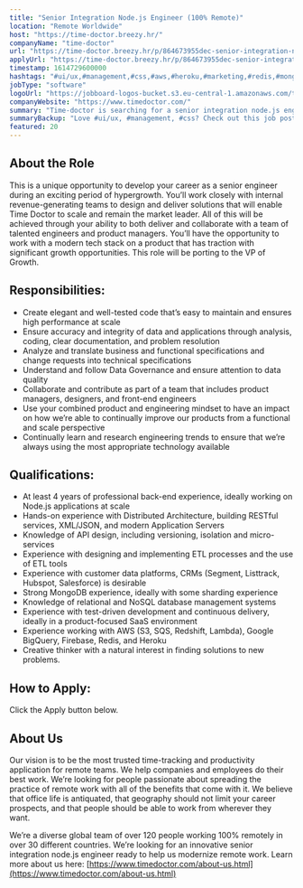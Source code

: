 ```yaml
---
title: "Senior Integration Node.js Engineer (100% Remote)"
location: "Remote Worldwide"
host: "https://time-doctor.breezy.hr/"
companyName: "time-doctor"
url: "https://time-doctor.breezy.hr/p/864673955dec-senior-integration-node-js-engineer-100-remote"
applyUrl: "https://time-doctor.breezy.hr/p/864673955dec-senior-integration-node-js-engineer-100-remote/apply"
timestamp: 1614729600000
hashtags: "#ui/ux,#management,#css,#aws,#heroku,#marketing,#redis,#mongodb,#firebase,#translation"
jobType: "software"
logoUrl: "https://jobboard-logos-bucket.s3.eu-central-1.amazonaws.com/time-doctor"
companyWebsite: "https://www.timedoctor.com/"
summary: "Time-doctor is searching for a senior integration node.js engineer that has 4 years of professional back-end experience, ideally working on Node."
summaryBackup: "Love #ui/ux, #management, #css? Check out this job post!"
featured: 20
---
```


## About the Role

This is a unique opportunity to develop your career as a senior engineer during an exciting period of hypergrowth. You’ll work closely with internal revenue-generating teams to design and deliver solutions that will enable Time Doctor to scale and remain the market leader. All of this will be achieved through your ability to both deliver and collaborate with a team of talented engineers and product managers. You’ll have the opportunity to work with a modern tech stack on a product that has traction with significant growth opportunities. This role will be porting to the VP of Growth.

## Responsibilities:

*   Create elegant and well-tested code that’s easy to maintain and ensures high performance at scale
*   Ensure accuracy and integrity of data and applications through analysis, coding, clear documentation, and problem resolution
*   Analyze and translate business and functional specifications and change requests into technical specifications
*   Understand and follow Data Governance and ensure attention to data quality
*   Collaborate and contribute as part of a team that includes product managers, designers, and front-end engineers
*   Use your combined product and engineering mindset to have an impact on how we’re able to continually improve our products from a functional and scale perspective
*   Continually learn and research engineering trends to ensure that we’re always using the most appropriate technology available

## Qualifications:

*   At least 4 years of professional back-end experience, ideally working on Node.js applications at scale
*   Hands-on experience with Distributed Architecture, building RESTful services, XML/JSON, and modern Application Servers
*   Knowledge of API design, including versioning, isolation and micro-services
*   Experience with designing and implementing ETL processes and the use of ETL tools
*   Experience with customer data platforms, CRMs (Segment, Listtrack, Hubspot, Salesforce) is desirable
*   Strong MongoDB experience, ideally with some sharding experience
*   Knowledge of relational and NoSQL database management systems
*   Experience with test-driven development and continuous delivery, ideally in a product-focused SaaS environment
*   Experience working with AWS (S3, SQS, Redshift, Lambda), Google BigQuery, Firebase, Redis, and Heroku
*   Creative thinker with a natural interest in finding solutions to new problems.

## How to Apply:

Click the Apply button below.

## About Us

Our vision is to be the most trusted time-tracking and productivity application for remote teams. We help companies and employees do their best work. We’re looking for people passionate about spreading the practice of remote work with all of the benefits that come with it. We believe that office life is antiquated, that geography should not limit your career prospects, and that people should be able to work from wherever they want.

We’re a diverse global team of over 120 people working 100% remotely in over 30 different countries. We’re looking for an innovative senior integration node.js engineer ready to help us modernize remote work. Learn more about us here: [https://www.timedoctor.com/about-us.html](https://www.timedoctor.com/about-us.html)

